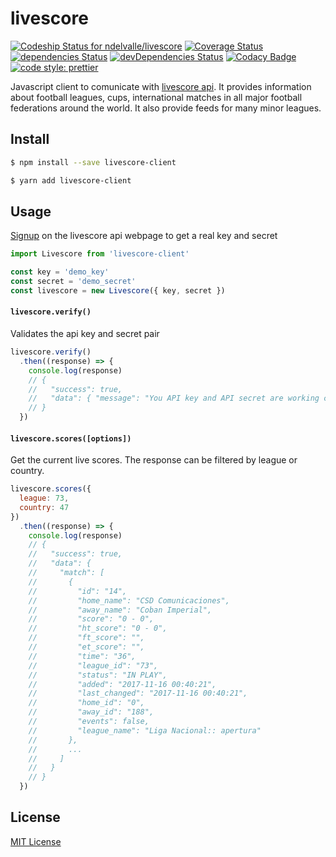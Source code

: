 # livescore

[![Codeship Status for ndelvalle/livescore](https://app.codeship.com/projects/aef1fb60-1d95-0136-a767-1e122402486a/status?branch=master)](https://app.codeship.com/projects/284751)
[![Coverage Status](https://coveralls.io/repos/github/ndelvalle/livescore/badge.svg?branch=master)](https://coveralls.io/github/ndelvalle/livescore?branch=master)
[![dependencies Status](https://david-dm.org/ndelvalle/livescore/status.svg)](https://david-dm.org/ndelvalle/livescore)
[![devDependencies Status](https://david-dm.org/ndelvalle/livescore/dev-status.svg)](https://david-dm.org/ndelvalle/livescore?type=dev)
[![Codacy Badge](https://api.codacy.com/project/badge/Grade/ed9e0851db2e48c8a1feeff54e87d471)](https://www.codacy.com/app/ndelvalle/livescore?utm_source=github.com&amp;utm_medium=referral&amp;utm_content=ndelvalle/livescore&amp;utm_campaign=Badge_Grade)
[![code style: prettier](https://img.shields.io/badge/code_style-prettier-ff69b4.svg?style=flat-green)](https://github.com/prettier/prettier)


Javascript client to comunicate with [livescore api](http://livescore-api.com/). It provides information about football leagues, cups, international matches in all major football federations around the world. It also provide feeds for many minor leagues. 


## Install

```bash
$ npm install --save livescore-client
```

```bash
$ yarn add livescore-client
```

## Usage

[Signup](http://livescore-api.com/users/sign-up) on the livescore api webpage to get a real key and secret

```js
import Livescore from 'livescore-client'

const key = 'demo_key'
const secret = 'demo_secret'
const livescore = new Livescore({ key, secret })
```

#### `livescore.verify()`

Validates the api key and secret pair

```js
livescore.verify()
  .then((response) => {
    console.log(response)
    // {
    //   "success": true,
    //   "data": { "message": "You API key and API secret are working correctly" }
    // }
  })
```

#### `livescore.scores([options])`

Get the current live scores. The response can be filtered by league or country.

```js
livescore.scores({
  league: 73,
  country: 47
})
  .then((response) => {
    console.log(response)
    // {
    //   "success": true,
    //   "data": {
    //     "match": [
    //       {
    //         "id": "14",
    //         "home_name": "CSD Comunicaciones",
    //         "away_name": "Coban Imperial",
    //         "score": "0 - 0",
    //         "ht_score": "0 - 0",
    //         "ft_score": "",
    //         "et_score": "",
    //         "time": "36",
    //         "league_id": "73",
    //         "status": "IN PLAY",
    //         "added": "2017-11-16 00:40:21",
    //         "last_changed": "2017-11-16 00:40:21",
    //         "home_id": "0",
    //         "away_id": "188",
    //         "events": false,
    //         "league_name": "Liga Nacional:: apertura"
    //       },
    //       ...
    //     ]
    //   }
    // }
  })
```


## License
[MIT License](https://github.com/ndelvalle/livescore/blob/master/LICENSE)
